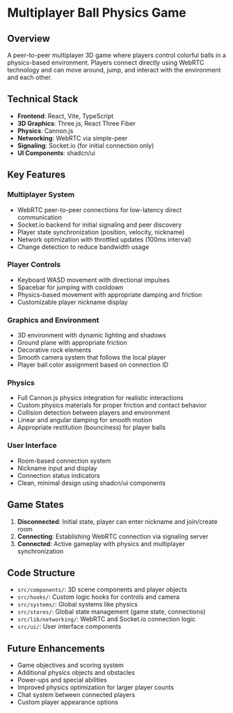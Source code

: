 # Multiplayer Ball Physics Game

## Overview

A peer-to-peer multiplayer 3D game where players control colorful balls in a physics-based environment. Players connect directly using WebRTC technology and can move around, jump, and interact with the environment and each other.

## Technical Stack

- **Frontend**: React, Vite, TypeScript
- **3D Graphics**: Three.js, React Three Fiber
- **Physics**: Cannon.js
- **Networking**: WebRTC via simple-peer
- **Signaling**: Socket.io (for initial connection only)
- **UI Components**: shadcn/ui

## Key Features

### Multiplayer System

- WebRTC peer-to-peer connections for low-latency direct communication
- Socket.io backend for initial signaling and peer discovery
- Player state synchronization (position, velocity, nickname)
- Network optimization with throttled updates (100ms interval)
- Change detection to reduce bandwidth usage

### Player Controls

- Keyboard WASD movement with directional impulses
- Spacebar for jumping with cooldown
- Physics-based movement with appropriate damping and friction
- Customizable player nickname display

### Graphics and Environment

- 3D environment with dynamic lighting and shadows
- Ground plane with appropriate friction
- Decorative rock elements
- Smooth camera system that follows the local player
- Player ball color assignment based on connection ID

### Physics

- Full Cannon.js physics integration for realistic interactions
- Custom physics materials for proper friction and contact behavior
- Collision detection between players and environment
- Linear and angular damping for smooth motion
- Appropriate restitution (bounciness) for player balls

### User Interface

- Room-based connection system
- Nickname input and display
- Connection status indicators
- Clean, minimal design using shadcn/ui components

## Game States

1. **Disconnected**: Initial state, player can enter nickname and join/create room
2. **Connecting**: Establishing WebRTC connection via signaling server
3. **Connected**: Active gameplay with physics and multiplayer synchronization

## Code Structure

- `src/components/`: 3D scene components and player objects
- `src/hooks/`: Custom logic hooks for controls and camera
- `src/systems/`: Global systems like physics
- `src/stores/`: Global state management (game state, connections)
- `src/lib/networking/`: WebRTC and Socket.io connection logic
- `src/ui/`: User interface components

## Future Enhancements

- Game objectives and scoring system
- Additional physics objects and obstacles
- Power-ups and special abilities
- Improved physics optimization for larger player counts
- Chat system between connected players
- Custom player appearance options
